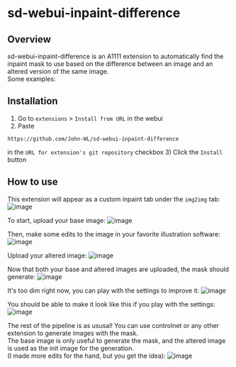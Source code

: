 # sd-webui-inpaint-difference
## Overview
sd-webui-inpaint-difference is an A1111 extension to automatically find the inpaint mask to use based on the difference between an image and an altered version of the same image.  
Some examples:


## Installation
1) Go to `extensions` > `Install from URL` in the webui
2) Paste
```
https://github.com/John-WL/sd-webui-inpaint-difference
```
in the `URL for extension's git repository` checkbox
3) Click the `Install` button

## How to use
This extension will appear as a custom inpaint tab under the `img2img` tab:  
![image](https://github.com/John-WL/sd-webui-inpaint-difference/assets/34081873/8b65ddf8-a125-4d1a-b19a-8dc02fb05669)

To start, upload your base image: 
![image](https://github.com/John-WL/sd-webui-inpaint-difference/assets/34081873/2075367b-3076-4e95-b477-6162bb7b80c0)

Then, make some edits to the image in your favorite illustration software:
![image](https://github.com/John-WL/sd-webui-inpaint-difference/assets/34081873/b2cf3ddf-b866-4f79-afe1-67dc9db10a7d)

Upload your altered image:
![image](https://github.com/John-WL/sd-webui-inpaint-difference/assets/34081873/dc3509b4-5b2e-4324-9f54-c08774e71ddc)

Now that both your base and altered images are uploaded, the mask should generate:
![image](https://github.com/John-WL/sd-webui-inpaint-difference/assets/34081873/5ced7d7f-0e24-46c8-9529-6ab8d30de7f8)

It's too dim right now, you can play with the settings to improve it:
![image](https://github.com/John-WL/sd-webui-inpaint-difference/assets/34081873/0e49f836-e64e-484e-b732-1a4ecc30ee43)

You should be able to make it look like this if you play with the settings:
![image](https://github.com/John-WL/sd-webui-inpaint-difference/assets/34081873/c185f563-2ac5-47d9-89ce-e19566b861ad)

The rest of the pipeline is as ususal! You can use controlnet or any other extension to generate images with the mask.  
The base image is only useful to generate the mask, and the altered image is used as the init image for the generation.  
(I made more edits for the hand, but you get the idea):
![image](https://github.com/John-WL/sd-webui-inpaint-difference/assets/34081873/44d45e22-fbab-43cf-a994-c5841e1a8408)
